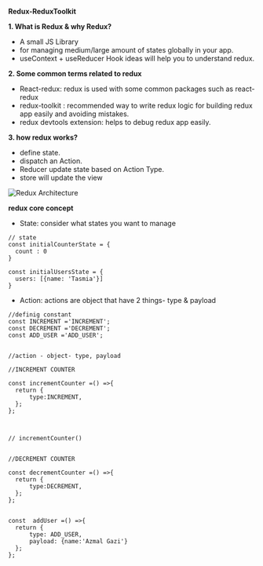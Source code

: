 **Redux-ReduxToolkit**


**1. What is Redux & why Redux?**
   * A small JS Library
   * for managing medium/large amount of states globally in your app.
   * useContext + useReducer Hook ideas will help you to understand redux.

**2. Some common terms related to redux**
   * React-redux: redux is used with some common packages such as react-redux
   * redux-toolkit : recommended way to write redux logic for building redux app easily and avoiding mistakes.
   * redux devtools extension: helps to debug redux app easily.

**3. how redux works?**
   * define state.
   * dispatch an Action.
   * Reducer update state based on Action Type.
   * store will update the view
 
   ![Redux Architecture](https://user-images.githubusercontent.com/28184926/168863620-b2ffa708-8c0b-4b90-b81d-45212248b055.png)



**redux core concept**
  * State: consider what states you want to manage
  ```
// state
const initialCounterState = {
    count : 0
}

const initialUsersState = {
    users: [{name: 'Tasmia'}]
}

  ```

  * Action: actions are object that have 2 things- type & payload


  ```
  //definig constant
const INCREMENT ='INCREMENT';
const DECREMENT ='DECREMENT';
const ADD_USER ='ADD_USER';


//action - object- type, payload

//INCREMENT COUNTER

const incrementCounter =() =>{
    return {
        type:INCREMENT,
    };
};



// incrementCounter()


//DECREMENT COUNTER

const decrementCounter =() =>{
    return {
        type:DECREMENT,
    };
};


const  addUser =() =>{
    return {
        type: ADD_USER,
        payload: {name:'Azmal Gazi'}
    };
};


  
  ```